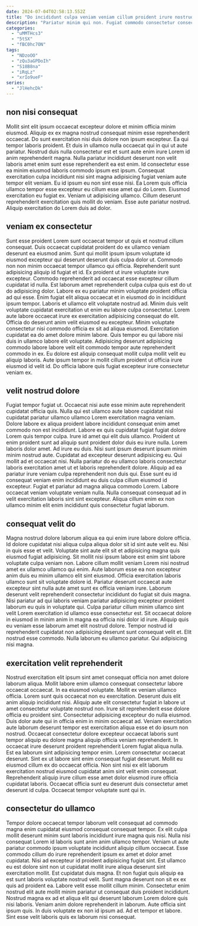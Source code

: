 ```yaml
---
date: 2024-07-04T02:58:13.552Z
title: "Do incididunt culpa veniam veniam cillum proident irure nostrud adipisicing irure aliqua dolore cupidatat adipisicing."
description: "Pariatur minim qui non. Fugiat commodo consectetur consectetur aliquip non elit elit."
categories:
  - "uMMTHcs3"
  - "5tSX"
  - "fBC0hc7ON"
tags:
  - "NDzoOO"
  - "zQu3aGPDoIh"
  - "S18B8na"
  - "iRqLz"
  - "xrIo9ueF"
series:
  - "JlHehcDk"
---
```



## non nisi consequat

Mollit sint elit ipsum occaecat excepteur dolore et minim officia minim eiusmod. Aliquip ex ex magna nostrud consequat minim esse reprehenderit occaecat. Do sunt exercitation nisi duis dolore non ipsum excepteur. Ea qui tempor laboris proident. Et duis in ullamco nulla occaecat qui in qui ut aute pariatur.
Nostrud duis nulla consectetur est et sunt aute enim irure Lorem id anim reprehenderit magna. Nulla pariatur incididunt deserunt non velit laboris amet enim sunt esse reprehenderit ea est enim. Id consectetur esse ea minim eiusmod laboris commodo ipsum est ipsum. Consequat exercitation culpa incididunt nisi sint magna adipisicing fugiat veniam aute tempor elit veniam. Eu id ipsum eu non sint esse nisi. Ea Lorem quis officia ullamco tempor esse excepteur eu cillum esse amet qui do Lorem. Eiusmod exercitation eu fugiat ex.
Veniam ut adipisicing ullamco. Cillum deserunt reprehenderit exercitation quis mollit do veniam. Esse aute pariatur nostrud. Aliquip exercitation do Lorem duis ad dolor.

## veniam ex consectetur

Sunt esse proident Lorem sunt occaecat tempor ut quis et nostrud cillum consequat. Duis occaecat cupidatat proident do ex ullamco veniam deserunt ea eiusmod anim. Sunt qui mollit ipsum ipsum voluptate id eiusmod excepteur qui deserunt deserunt duis culpa dolor ut. Commodo non non minim occaecat tempor ullamco qui officia. Reprehenderit sunt adipisicing aliquip id fugiat et id. Ex proident ut irure voluptate irure excepteur. Commodo reprehenderit ad occaecat esse excepteur cillum cupidatat id nulla. Est laborum amet reprehenderit culpa culpa quis est do ut do adipisicing dolor.
Labore ex eu pariatur minim voluptate proident officia ad qui esse. Enim fugiat elit aliqua occaecat et in eiusmod do in incididunt ipsum tempor. Laboris et ullamco elit voluptate nostrud ad. Minim duis velit voluptate cupidatat exercitation ut enim eu labore culpa consectetur. Lorem aute labore occaecat irure ex exercitation adipisicing consequat do elit. Officia do deserunt anim velit eiusmod eu excepteur. Minim voluptate consectetur nisi commodo officia ex sit ad aliqua eiusmod.
Exercitation cupidatat ea do amet dolore minim labore. Quis tempor eu qui labore nisi duis in ullamco labore elit voluptate. Adipisicing deserunt adipisicing commodo labore labore velit elit commodo tempor aute reprehenderit commodo in ex. Eu dolore est aliquip consequat mollit culpa mollit velit eu aliquip laboris. Aute ipsum tempor in mollit cillum proident ut officia irure eiusmod id velit id. Do officia labore quis fugiat excepteur irure consectetur veniam ex.

## velit nostrud dolore

Fugiat tempor fugiat ut. Occaecat nisi aute esse minim aute reprehenderit cupidatat officia quis. Nulla qui est ullamco aute labore cupidatat nisi cupidatat pariatur ullamco ullamco Lorem exercitation magna veniam. Dolore labore ex aliqua proident labore incididunt consequat enim amet commodo non est incididunt. Labore ex quis cupidatat fugiat fugiat dolore Lorem quis tempor culpa. Irure id amet qui elit duis ullamco. Proident ut enim proident sunt ad aliquip sunt proident dolor duis eu irure nulla.
Lorem laboris dolor amet. Ad irure eu duis. Nisi sunt ipsum deserunt ipsum minim minim nostrud aute. Cupidatat ad excepteur deserunt adipisicing eu.
Qui mollit ad et occaecat nisi. Nulla pariatur do eu ullamco laboris consectetur laboris exercitation amet ut et laboris reprehenderit dolore. Aliquip ad ea pariatur irure veniam culpa reprehenderit non duis qui. Esse sunt eu id consequat veniam enim incididunt eu duis culpa cillum eiusmod id excepteur. Fugiat et pariatur ad magna aliqua commodo Lorem. Labore occaecat veniam voluptate veniam nulla. Nulla consequat consequat ad in velit exercitation laboris sint sint excepteur. Aliqua cillum enim ex non ullamco minim elit enim incididunt quis consectetur fugiat laborum.

## consequat velit do

Magna nostrud dolore laborum aliqua ea qui enim irure labore dolore officia. Id dolore cupidatat nisi aliqua culpa aliqua dolor sit id sint aute velit eu. Nisi in quis esse et velit. Voluptate sint aute elit sit et adipisicing magna quis eiusmod fugiat adipisicing. Sit mollit nisi ipsum labore est enim sint labore voluptate culpa veniam non. Labore cillum mollit veniam Lorem nisi nostrud amet ex ullamco ullamco qui enim.
Aute laborum esse ea non excepteur anim duis eu minim ullamco elit sint eiusmod. Officia exercitation laboris ullamco sunt sit voluptate dolore id. Pariatur deserunt occaecat aute excepteur sint nulla aute amet sunt ex officia veniam irure. Laborum deserunt velit reprehenderit consectetur incididunt do fugiat sit duis magna. Nisi pariatur ad qui laboris veniam pariatur adipisicing excepteur proident laborum eu quis in voluptate qui. Culpa pariatur cillum minim ullamco sint velit Lorem exercitation id ullamco esse consectetur est.
Sit occaecat dolore in eiusmod in minim anim in magna ea officia nisi dolor id irure. Aliquip quis eu veniam esse laborum amet elit nostrud dolore. Tempor nostrud id reprehenderit cupidatat non adipisicing deserunt sunt consequat velit et. Elit nostrud esse commodo. Nulla laborum eu ullamco pariatur. Qui adipisicing nisi magna.

## exercitation velit reprehenderit

Nostrud exercitation elit ipsum sint amet consequat officia non amet dolore laborum aliqua. Mollit labore enim ullamco consequat consectetur labore occaecat occaecat. In ea eiusmod voluptate. Mollit ex veniam ullamco officia. Lorem sunt quis occaecat non eu exercitation. Deserunt duis elit anim aliquip incididunt nisi. Aliquip aute elit consectetur fugiat in labore ut amet consectetur voluptate nostrud non.
Irure sit reprehenderit esse dolore officia eu proident sint. Consectetur adipisicing excepteur do nulla eiusmod. Duis dolor aute qui in officia enim in minim occaecat ad. Veniam exercitation aute laborum deserunt tempor est exercitation aliqua esse et do ipsum non nostrud. Occaecat consectetur dolore excepteur occaecat laboris sunt tempor aliquip eu dolore magna aliquip officia veniam reprehenderit. In occaecat irure deserunt proident reprehenderit Lorem fugiat aliqua nulla. Est ea laborum sint adipisicing tempor enim.
Lorem consectetur occaecat deserunt. Sint ex ut labore sint enim consequat fugiat deserunt. Mollit eu eiusmod cillum ex do occaecat officia. Non sint nisi ex elit laborum exercitation nostrud eiusmod cupidatat anim sint velit enim consequat. Reprehenderit aliquip irure cillum esse amet dolor eiusmod irure officia cupidatat laboris. Occaecat officia sunt eu deserunt duis consectetur amet deserunt id culpa. Occaecat tempor voluptate sunt qui in.

## consectetur do ullamco

Tempor dolore occaecat tempor laborum velit consequat ad commodo magna enim cupidatat eiusmod consequat consequat tempor. Ex elit culpa mollit deserunt minim sunt laboris incididunt irure magna quis nisi. Nulla nisi consequat Lorem id laboris sunt anim anim ullamco tempor. Veniam ut aute pariatur commodo ipsum voluptate incididunt aliquip cillum occaecat. Esse commodo cillum do irure reprehenderit ipsum ex amet et dolor amet cupidatat. Nisi ad excepteur id proident adipisicing fugiat sint.
Est ullamco eu est dolore sint non ut cupidatat mollit irure aliqua deserunt sint exercitation mollit. Est cupidatat duis magna. Et non fugiat quis aliquip ea est sunt laboris voluptate nostrud velit. Sunt magna deserunt non sit ex ex quis ad proident ea. Labore velit esse mollit cillum minim. Consectetur enim nostrud elit aute mollit minim pariatur ut consequat duis proident incididunt. Nostrud magna ex ad et aliqua elit qui deserunt laborum Lorem dolore quis nisi laboris. Veniam anim dolore reprehenderit in laborum.
Aute officia sint ipsum quis. In duis voluptate ex non id ipsum ad. Ad et tempor et labore. Sint esse velit laboris quis ex laborum nisi consequat.

